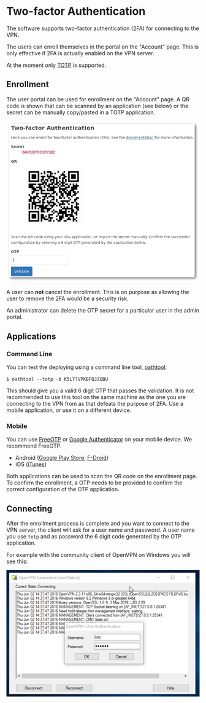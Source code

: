 # Two-factor Authentication

The software supports two-factor authentication (2FA) for connecting to the 
VPN.

The users can enroll themselves in the portal on the "Account" page. This is
only effective if 2FA is actually enabled on the VPN server.

At the moment only 
[TOTP](https://en.wikipedia.org/wiki/Time-based_One-time_Password_Algorithm) is 
supported.

## Enrollment

The user portal can be used for enrollment on the "Account" page. A QR code is 
shown that can be scanned by an application (see below) or the secret can be 
manually copy/pasted in a TOTP application.

![OTP enrollment](img/otp_enroll.png)

A user can **not** cancel the enrollment. This is on purpose as allowing the 
user to remove the 2FA would be a security risk.

An administrator can delete the OTP secret for a particular user in the 
admin portal.

## Applications

### Command Line

You can test the deploying using a command line tool, 
[oathtool](http://www.nongnu.org/oath-toolkit/):

    $ oathtool --totp -b K5LY7VPKBFQJZQBU

This should give you a valid 6 digit OTP that passes the validation. It is not
recommended to use this tool on the same machine as the one you are connecting
to the VPN from as that defeats the purpose of 2FA. Use a mobile application, 
or use it on a different device.

### Mobile

You can use  [FreeOTP](https://fedorahosted.org/freeotp/) or 
[Google Authenticator](https://en.wikipedia.org/wiki/Google_Authenticator) on 
your mobile device. We recommend FreeOTP.
    
- Android ([Google Play Store](https://play.google.com/store/apps/details?id=org.fedorahosted.freeotp), 
  [F-Droid](https://f-droid.org/repository/browse/?fdid=org.fedorahosted.freeotp))
- iOS ([iTunes](https://itunes.apple.com/us/app/freeotp/id872559395))
    
Both applications can be used to scan the QR code on the enrollment page. To 
confirm the enrollment, a OTP needs to be provided to confirm the correct 
configuration of the OTP application.

## Connecting

After the enrollment process is complete and you want to connect to the VPN 
server, the client will ask for a user name and password. A user name you 
use `totp` and as password the 6 digit code generated by the OTP application.

For example with the community client of OpenVPN on Windows you will see this:

![OTP on Windows](img/windows_otp.png)
